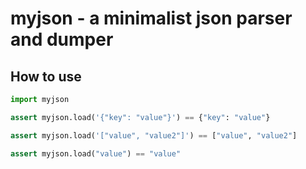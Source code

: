 # myjson - a minimalist json parser and dumper

## How to use

```python
import myjson

assert myjson.load('{"key": "value"}') == {"key": "value"}

assert myjson.load('["value", "value2"]') == ["value", "value2"]

assert myjson.load("value") == "value"
```
